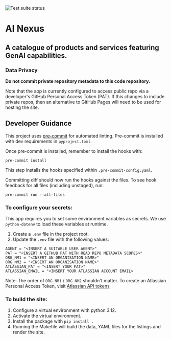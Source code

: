 <!--- Badges start --->
<img src="https://github.com/ministryofjustice/rd-service-catalogue/actions/workflows/test_pkg.yml/badge.svg" alt="Test suite status"/>

<!--- Badges end --->

# AI Nexus

## A catalogue of products and services featuring GenAI capabilities.

### Data Privacy

**Do not commit private repository metadata to this code repository.**

Note that the app is currently configured to access public repo via a
developer's GitHub Personal Access Token (PAT). If this changes to include
private repos, then an alternative to GitHub Pages will need to be used for
hosting the site.

## Developer Guidance

This project uses [pre-commit](https://pre-commit.com/) for automated
linting. Pre-commit is installed with dev requirements in `pyproject.toml`.

Once pre-commit is installed, remember to install the hooks with:

`pre-commit install`

This step installs the hooks specified within `.pre-commit-config.yaml`.

Committing diff should now run the hooks against the files. To see hook
feedback for all files (including unstaged), run:

`pre-commit run --all-files`

### To configure your secrets:

This app requires you to set some environment variables as secrets. We use
`python-dotenv` to load these variables at runtime.

1. Create a `.env` file in the project root.
2. Update the `.env` file with the following values:

```
AGENT = "<INSERT A SUITABLE USER AGENT>"
PAT = "<INSERT A GITHUB PAT WITH READ REPO METADATA SCOPES>"
ORG_NM1 = "<INSERT AN ORGANISATION NAME>"
ORG_NM2 = "<INSERT AN ORGANISATION NAME>"
ATLASSIAN_PAT = "<INSERT YOUR PAT>"
ATLASSIAN_EMAIL = "<INSERT YOUR ATLASSIAN ACCOUNT EMAIL>

```

Note: The order of `ORG_NM1` / `ORG_NM2` shouldn't matter.
To create an Atlassian Personal Access Token, visit
[Atlassian API tokens](https://id.atlassian.com/manage-profile/security/api-tokens)

### To build the site:

1. Configure a virtual environment with python 3.12.
2. Activate the virtual environment.
3. Install the package with `pip install .`
4. Running the Makefile will build the data, YAML files for the listings
and render the site.
